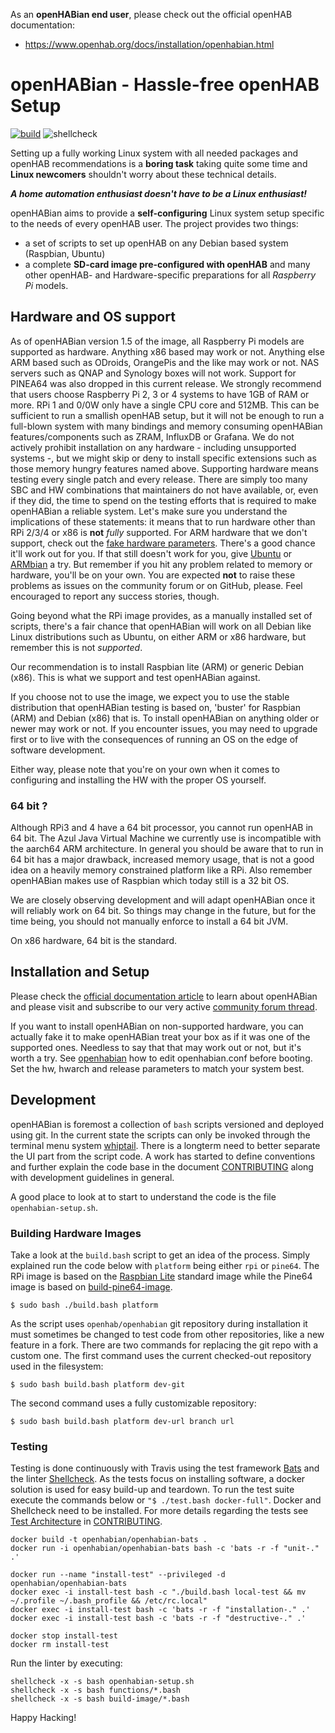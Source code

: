 ﻿As an **openHABian end user**, please check out the official openHAB documentation:  
-   <https://www.openhab.org/docs/installation/openhabian.html>

# openHABian - Hassle-free openHAB Setup
[![build](https://travis-ci.org/openhab/openhabian.svg?branch=master)](https://travis-ci.com/github/openhab/openhabian)
![shellcheck](https://github.com/openhab/openhabian/workflows/shellcheck/badge.svg?branch=master)

Setting up a fully working Linux system with all needed packages and openHAB recommendations is a **boring task** taking quite some time and **Linux newcomers** shouldn't worry about these technical details.

***A home automation enthusiast doesn't have to be a Linux enthusiast!***

openHABian aims to provide a **self-configuring** Linux system setup specific to the needs of every openHAB user.
The project provides two things:

*   a set of scripts to set up openHAB on any Debian based system (Raspbian, Ubuntu)
*   a complete **SD-card image pre-configured with openHAB** and many other openHAB- and Hardware-specific preparations for all *Raspberry Pi* models.

## Hardware and OS support
As of openHABian version 1.5 of the image, all Raspberry Pi models are supported as hardware.
Anything x86 based may work or not. Anything else ARM based such as ODroids, OrangePis and the like may work or not.
NAS servers such as QNAP and Synology boxes will not work. Support for PINEA64 was also dropped in this current release.
We strongly recommend that users choose Raspberry Pi 2, 3 or 4 systems to have 1GB of RAM or more. RPi 1 and 0/0W only have a single CPU core and 512MB. This can be sufficient to run a smallish openHAB setup, but it will not be enough to run a full-blown system with many bindings and memory consuming openHABian features/components such as ZRAM, InfluxDB or Grafana.
We do not actively prohibit installation on any hardware - including unsupported systems -, but we might skip or deny to install specific extensions such as those memory hungry features named above.
Supporting hardware means testing every single patch and every release. There are simply too many SBC and HW combinations that maintainers do not have available, or, even if they did, the time to spend on the testing efforts that is required to make openHABian a reliable system.
Let's make sure you understand the implications of these statements: it means that to run hardware other than RPi 2/3/4 or x86 is **not** _fully_ supported.
For ARM hardware that we don't support, check out the [fake hardware parameters](openhabian.md/#fake-hardware-mode).
There's a good chance it'll work out for you. If that still doesn't work for you, give [Ubuntu](https://ubuntu.com/download/iot) or [ARMbian](https://www.armbian.com/) a try.
But remember if you hit any problem related to memory or hardware, you'll be on your own. You are expected **not** to raise these problems as issues on the community forum or on GitHub, please. Feel encouraged to report any success stories, though.

Going beyond what the RPi image provides, as a manually installed set of scripts, there's a fair chance that openHABian will work on all Debian like Linux distributions such as Ubuntu, on either ARM or x86 hardware, but remember this is not _supported_.

Our recommendation is to install Raspbian lite (ARM) or generic Debian (x86). This is what we support and test openHABian against.

If you choose not to use the image, we expect you to use the stable distribution that openHABian testing is based on, 'buster' for Raspbian (ARM) and Debian (x86) that is.
To install openHABian on anything older or newer may work or not. If you encounter issues, you may need to upgrade first or to live with the consequences of running an OS on the edge of software development.

Either way, please note that you're on your own when it comes to configuring and installing the HW with the proper OS yourself.

### 64 bit ?
Although RPi3 and 4 have a 64 bit processor, you cannot run openHAB in 64 bit.
The Azul Java Virtual Machine we currently use is incompatible with the aarch64 ARM architecture.
In general you should be aware that to run in 64 bit has a major drawback, increased memory usage, that is not a good idea on a heavily memory constrained platform like a RPi.
Also remember openHABian makes use of Raspbian which today still is a 32 bit OS.

We are closely observing development and will adapt openHABian once it will reliably work on 64 bit.
So things may change in the future, but for the time being, you should not manually enforce to install a 64 bit JVM.

On x86 hardware, 64 bit is the standard.

## Installation and Setup
Please check the [official documentation article](https://www.openhab.org/docs/installation/openhabian.html) to learn about openHABian and please visit and subscribe to our very active [community forum thread](https://community.openhab.org/t/13379).

If you want to install openHABian on non-supported hardware, you can actually fake it to make openHABian treat your box as if it was one of the supported ones. Needless to say that that may work out or not, but it's worth a try.
See [openhabian](docs/openhabian.md) how to edit openhabian.conf before booting. Set the hw, hwarch and release parameters to match your system best.

## Development
openHABian is foremost a collection of `bash` scripts versioned and deployed using git. In the current state the scripts can only be invoked through the terminal menu system [whiptail](https://en.wikibooks.org/wiki/Bash_Shell_Scripting/Whiptail). There is a longterm need to better separate the UI part from the script code. A work has started to define conventions and further explain the code base in the document [CONTRIBUTING](CONTRIBUTING.md) along with development guidelines in general.

A good place to look at to start to understand the code is the file `openhabian-setup.sh`.

### Building Hardware Images
Take a look at the `build.bash` script to get an idea of the process.
Simply explained run the code below with `platform` being either `rpi` or `pine64`. The RPi image is based on the [Raspbian Lite](https://www.raspberrypi.org/downloads/raspbian) standard image while the Pine64 image is based on [build-pine64-image](https://github.com/longsleep/build-pine64-image).
```
$ sudo bash ./build.bash platform
```
As the script uses `openhab/openhabian` git repository during installation it must sometimes be changed to test code from other repositories, like a new feature in a fork. There are two commands for replacing the git repo with a custom one. The first command uses the current checked-out repository used in the filesystem:
```
$ sudo bash build.bash platform dev-git
```
The second command uses a fully customizable repository:
```
$ sudo bash build.bash platform dev-url branch url
```

### Testing
Testing is done continuously with Travis using the test framework [Bats](https://github.com/bats-core/bats-core) and the linter [Shellcheck](https://www.shellcheck.net/).  As the tests focus on installing software, a docker solution is used for easy build-up and teardown. To run the test suite execute the commands below or `"$ ./test.bash docker-full"`. Docker and Shellcheck need to be installed. For more details regarding the tests see [Test Architecture](https://github.com/openhab/openhabian/blob/master/CONTRIBUTING.md#test-architecture) in [CONTRIBUTING](CONTRIBUTING.md).

```
docker build -t openhabian/openhabian-bats .
docker run -i openhabian/openhabian-bats bash -c 'bats -r -f "unit-." .'

docker run --name "install-test" --privileged -d openhabian/openhabian-bats
docker exec -i install-test bash -c "./build.bash local-test && mv ~/.profile ~/.bash_profile && /etc/rc.local"                                                
docker exec -i install-test bash -c 'bats -r -f "installation-." .'
docker exec -i install-test bash -c 'bats -r -f "destructive-." .'

docker stop install-test
docker rm install-test
```
Run the linter by executing:
```
shellcheck -x -s bash openhabian-setup.sh
shellcheck -x -s bash functions/*.bash
shellcheck -x -s bash build-image/*.bash
```


Happy Hacking!
